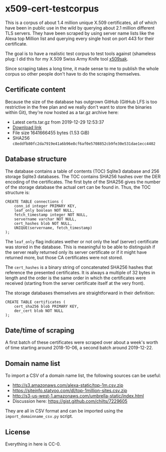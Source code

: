 # x509-cert-testcorpus
This is a corpus of about 1.4 million unique X.509 certificates, all of which
have been in public use in the wild by querying about 2.1 million different TLS
servers. They have been scraped by using server name lists like the Alexa top
Million list and querying every single host on port 443 for their certificate.

The goal is to have a realistic test corpus to test tools against (shameless
plug: I did this for my X.509 Swiss Army Knife tool [x509sak](https://github.com/johndoe31415/x509sak).

Since scraping takes a long time, it made sense to me to publish the whole
corpus so other people don't have to do the scraping themselves.

## Certificate content
Because the size of the database has outgrown GitHub (GitHub LFS is too
restrictive in the free plan and we really don't want to store the binaries
within Git), they're now hosted as a tar.gz archive here:

  * Latest certs.tar.gz from 2019-12-29 12:53:37
  * [Download link](TODO)
  * File size 1641666455 bytes (1.53 GiB)
  * SHA256 `c8eddfb80fc2da7919e41a6b96e8cf6af0e5708852cb9fe30e531dae1ecc4402`

## Database structure
The database contains a table of contents (TOC) Sqlite3 database and 256
storage Sqlite3 databases. The TOC contains SHA256 hashes over the DER encoding
of the certificates. The first byte of the SHA256 gives the number of the
storage database the actual cert can be found in. Thus, the TOC structure is:

```
CREATE TABLE connections (
	conn_id integer PRIMARY KEY,
	leaf_only boolean NOT NULL,
	fetch_timestamp integer NOT NULL,
	servername varchar NOT NULL,
	cert_hashes blob NOT NULL,
	UNIQUE(servername, fetch_timestamp)
);
```

The `leaf_only` flag indicates wether or not only the leaf (server) certificate
was stored in the database.  This is meaningful to be able to distinguish if
the server really returned only its server certificate or if it might have
returned more, but those CA certificates were not stored.

The `cert_hashes` is a binary string of concatenated SHA256 hashes that
reference the presented certificates.  It is always a multiple of 32 bytes in
length and the order is the same order in which the certificates were received
(starting from the server certificate itself at the very front).

The storage databases themselves are straightforward in their definition:

```
CREATE TABLE certificates (
	cert_sha256 blob PRIMARY KEY,
	der_cert blob NOT NULL
);
```

## Date/time of scraping
A first batch of these certificates were scraped over about a week's worth of
time starting around 2018-10-06, a second batch around 2019-12-22.

## Domain name list
To import a CSV of a domain name list, the following sources can be useful:

  * http://s3.amazonaws.com/alexa-static/top-1m.csv.zip
  * https://siteinfo.statvoo.com/dl/top-1million-sites.csv.zip
  * http://s3-us-west-1.amazonaws.com/umbrella-static/index.html
  * Discussion here: https://gist.github.com/chilts/7229605

They are all in CSV format and can be imported using the
`import_domainname_csv.py` script.

## License
Everything in here is CC-0.
